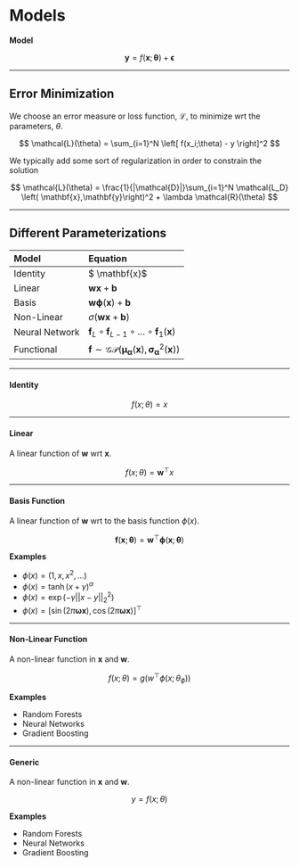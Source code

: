 # Models


**Model**

$$
\mathbf{y} = f(\mathbf{x}; \boldsymbol{\theta}) + \boldsymbol{\epsilon}
$$


---
## Error Minimization

We choose an error measure or loss function, $\mathcal{L}$, to minimize wrt the parameters, $\theta$.

$$
\mathcal{L}(\theta) = \sum_{i=1}^N \left[ f(x_i;\theta) - y   \right]^2
$$

We typically add some sort of regularization in order to constrain the solution

$$
\mathcal{L}(\theta) = \frac{1}{|\mathcal{D}|}\sum_{i=1}^N \mathcal{L_D} \left( \mathbf{x},\mathbf{y}\right)^2 + \lambda \mathcal{R}(\theta)
$$

<!-- $$
\mathcal{L}(\theta) = \sum_{i=1}^N \left[ f(x_i;\theta) - y   \right]^2 + \lambda \mathcal{R}(\theta)
$$ -->


---

## Different Parameterizations


|   Model    |  Equation |
|:--------|:---------|
|  Identity  | $ \mathbf{x}$ |
|   Linear   | $\mathbf{wx}+\mathbf{b}$ |
|   Basis    |  $\mathbf{w}\boldsymbol{\phi}(\mathbf{x}) + \mathbf{b}$  |
| Non-Linear | $\sigma\left( \mathbf{wx} + \mathbf{b}\right)$ |
| Neural Network | $\boldsymbol{f}_{L}\circ \boldsymbol{f}_{L-1}\circ\ldots\circ\boldsymbol{f}_1(\mathbf{x})$ |
| Functional | $\boldsymbol{f} \sim \mathcal{GP}\left(\boldsymbol{\mu}_{\boldsymbol \alpha}(\mathbf{x}),\boldsymbol{\sigma}^2_{\boldsymbol \alpha}(\mathbf{x})\right)$ |

---
#### Identity


$$
f(x;\theta) = x
$$


---
#### Linear

A linear function of $\mathbf{w}$ wrt $\mathbf{x}$.

$$
f(x;\theta) = \mathbf{w}^\top x
$$


---
#### Basis Function

A linear function of $\mathbf{w}$ wrt to the basis function $\phi(x)$.

$$
\boldsymbol{f}(\mathbf{x};\boldsymbol{\theta}) = \mathbf{w}^\top \boldsymbol{\phi}(\mathbf{x};\boldsymbol{\theta})
$$

**Examples**

* $\phi(x) = (1, x, x^2, \ldots)$
* $\phi(x) = \tanh(x + \gamma)^\alpha$
* $\phi(x) = \exp(- \gamma||x-y||_2^2)$
* $\phi(x) = \left[\sin(2\pi\boldsymbol{\omega}\mathbf{x}),\cos(2\pi\boldsymbol{\omega}\mathbf{x}) \right]^\top$



---
#### Non-Linear Function

A non-linear function in $\mathbf{x}$ and $\mathbf{w}$.

$$
f(x; \theta) = g (w^\top \phi (x; \theta_{\phi}))
$$

**Examples**

* Random Forests
* Neural Networks
* Gradient Boosting



---
#### Generic

A non-linear function in $\mathbf{x}$ and $\mathbf{w}$.

$$
y = f(x; \theta)
$$

**Examples**

* Random Forests
* Neural Networks
* Gradient Boosting
